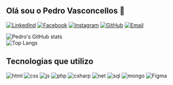 ## Olá sou o Pedro Vasconcellos 👋
[![LinkedInd](https://img.shields.io/badge/LinkedIn-0077B5?style=for-the-badge&logo=linkedin&logoColor=white)](www.linkedin.com/in/pedro-vasconcellos-77353016b)
[![Facebook](https://img.shields.io/badge/Facebook-1877F2?style=for-the-badge&logo=facebook&logoColor=white)](https://www.facebook.com/profile.php?id=100010881995986&locale=pt_BR)
[![Instagram](https://img.shields.io/badge/Instagram-E4405F?style=for-the-badge&logo=instagram&logoColor=white)](https://www.instagram.com/pedro_v4zconcellos_/)
[![GitHub](https://img.shields.io/badge/GitHub-100000?style=for-the-badge&logo=github&logoColor=white)](https://github.com/pedrobvasconcellos)
[![Email](https://img.shields.io/badge/Gmail-D14836?style=for-the-badge&logo=gmail&logoColor=white)](vasconcellospedro213@gmail.com)

![Pedro's GitHub stats](https://github-readme-stats.vercel.app/api?username=pedrobvasconcellos&show_icons=true&theme=tokyonight)
<br>
![Top Langs](https://github-readme-stats.vercel.app/api/top-langs/?username=pedrobvasconcellos&layout=compact&theme=tokyonight)

## Tecnologias que utilizo 
![html](https://img.shields.io/badge/HTML5-E34F26?style=for-the-badge&logo=html5&logoColor=white)
![css](https://img.shields.io/badge/CSS3-1572B6?style=for-the-badge&logo=css3&logoColor=white)
![js](https://img.shields.io/badge/JavaScript-F7DF1E?style=for-the-badge&logo=javascript&logoColor=black)
![php](https://img.shields.io/badge/PHP-777BB4?style=for-the-badge&logo=php&logoColor=white)
![csharp](https://img.shields.io/badge/C%23-239120?style=for-the-badge&logo=c-sharp&logoColor=white)
![net](https://img.shields.io/badge/.NET-5C2D91?style=for-the-badge&logo=.net&logoColor=white)
![sql](https://img.shields.io/badge/MySQL-00000F?style=for-the-badge&logo=mysql&logoColor=white)
![mongo](https://img.shields.io/badge/MongoDB-4EA94B?style=for-the-badge&logo=mongodb&logoColor=white)
![Figma](https://img.shields.io/badge/figma-%23F24E1E.svg?style=for-the-badge&logo=figma&logoColor=white)
